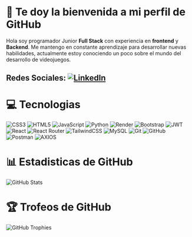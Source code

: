 # 👾 Te doy la bienvenida a mi perfil de GitHub

Hola soy programador Junior **Full Stack** con experiencia en **frontend** y **Backend**. Me mantengo en constante aprendizaje para desarrollar nuevas habilidades, actualmente estoy conociendo un poco sobre el mundo del desarrollo de videojuegos.

**Redes Sociales:**
[![LinkedIn](https://img.shields.io/badge/LinkedIn-%230077B5.svg?logo=linkedin&logoColor=white)](https://www.linkedin.com/in/jonathan-alessander-medina-leon-4935601a3/)
---
# 💻 Tecnologias

![CSS3](https://img.shields.io/badge/css3-%231572B6.svg?style=for-the-badge&logo=css3&logoColor=white) ![HTML5](https://img.shields.io/badge/html5-%23E34F26.svg?style=for-the-badge&logo=html5&logoColor=white) ![JavaScript](https://img.shields.io/badge/javascript-%23323330.svg?style=for-the-badge&logo=javascript&logoColor=%23F7DF1E) ![Python](https://img.shields.io/badge/python-3670A0?style=for-the-badge&logo=python&logoColor=ffdd54) ![Render](https://img.shields.io/badge/Render-%46E3B7.svg?style=for-the-badge&logo=render&logoColor=white) ![Bootstrap](https://img.shields.io/badge/bootstrap-%238511FA.svg?style=for-the-badge&logo=bootstrap&logoColor=white) ![JWT](https://img.shields.io/badge/JWT-black?style=for-the-badge&logo=JSON%20web%20tokens) ![React](https://img.shields.io/badge/react-%2320232a.svg?style=for-the-badge&logo=react&logoColor=%2361DAFB) ![React Router](https://img.shields.io/badge/React_Router-CA4245?style=for-the-badge&logo=react-router&logoColor=white) ![TailwindCSS](https://img.shields.io/badge/tailwindcss-%2338B2AC.svg?style=for-the-badge&logo=tailwind-css&logoColor=white) ![MySQL](https://img.shields.io/badge/mysql-4479A1.svg?style=for-the-badge&logo=mysql&logoColor=white) ![Git](https://img.shields.io/badge/git-%23F05033.svg?style=for-the-badge&logo=git&logoColor=white) ![GitHub](https://img.shields.io/badge/github-%23121011.svg?style=for-the-badge&logo=github&logoColor=white) ![Postman](https://img.shields.io/badge/Postman-FF6C37?style=for-the-badge&logo=postman&logoColor=white) ![AXIOS](https://img.shields.io/badge/axios-671ddf?&style=for-the-badge&logo=axios&logoColor=white)

# 📊 Estadisticas de GitHub
![GitHub Stats](https://github-readme-stats.vercel.app/api?username=AlessanderLeon&show_icons=true&hide_title=true&hide=prs&count_private=true&theme=radical)

# 🏆 Trofeos de GitHub
![GitHub Trophies](https://github-profile-trophy.vercel.app/?username=AlessanderLeon&theme=radical)
